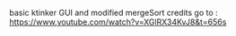 basic ktinker GUI and modified mergeSort credits go to : https://www.youtube.com/watch?v=XGlRX34KvJ8&t=656s 
